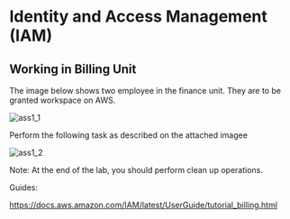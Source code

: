 # Identity and Access Management (IAM)

## Working in Billing Unit

The image below shows two employee in the finance unit. They are to be granted workspace on AWS. 

![ass1_1](C:/Users/DELL/Pictures/cccpass1_1.png)

Perform the following task as described on the attached imagee


![ass1_2](C:/Users/DELL/Pictures/cccpass1_2.png)


Note:
At the end of the lab, you should perform clean up operations.




Guides:

https://docs.aws.amazon.com/IAM/latest/UserGuide/tutorial_billing.html
